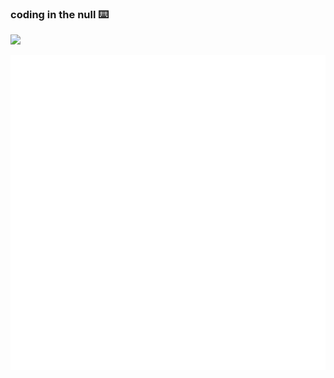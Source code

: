 ### coding in the null ⌨️
![](https://komarev.com/ghpvc/?username=Livshitz&color=blue)

<a href="#user-profile-frame">
    <img src="https://raw.githubusercontent.com/Livshitz/Livshitz/8015cb422b879697abb0dac1ac0b8e67e77cffde/asci-ani-astro-space.svg">
  
</a>

<!--
**Livshitz/Livshitz** is a ✨ _special_ ✨ repository because its `README.md` (this file) appears on your GitHub profile.

Here are some ideas to get you started:

- 🔭 I’m currently working on ...
- 🌱 I’m currently learning ...
- 👯 I’m looking to collaborate on ...
- 🤔 I’m looking for help with ...
- 💬 Ask me about ...
- 📫 How to reach me: ...
- 😄 Pronouns: ...
- ⚡ Fun fact: ...
-->
